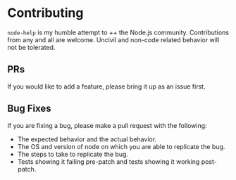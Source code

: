 # Contributing

`node-help` is my humble attempt to ++ the Node.js community.  Contributions from any and all are welcome. Uncivil and non-code related behavior will not be tolerated.

## PRs
If you would like to add a feature, please bring it up as an issue first. 

## Bug Fixes
If you are fixing a bug, please make a pull request with the following:

+ The expected behavior and the actual behavior.
+ The OS and version of node on which  you are able to replicate the bug.
+ The steps to take to replicate the bug.
+ Tests showing it failing pre-patch and tests showing it working post-patch.
